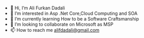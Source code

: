 - 👋 Hi, I’m Ali Furkan Dadali
- 👀 I’m interested in Asp .Net Core,Cloud Computing and SOA
- 🌱 I’m currently learning How to be a Software Craftsmanship
- 💞️ I’m looking to collaborate on Microsoft as MSP
- 📫 How to reach me alifdadali@gmail.com

<!---
furkandadali/furkandadali is a ✨ special ✨ repository because its `WHATISGOINGONHERE.md` (this file) appears on your GitHub profile.
You can click the Preview link to take a look at your changes.
--->
